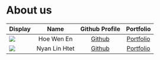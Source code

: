 # About us

Display |     Name      | Github Profile | Portfolio 
--------|:-------------:|:--------------:|:---------:
![](https://avatars.githubusercontent.com/u/33289235) |  Hoe Wen En   | [Github](https://github.com/wenenhoe) | [Portfolio](team/wenenhoe.md)
![](https://avatars.githubusercontent.com/u/122875764) | Nyan Lin Htet | [Github](https://github.com/T0nyLin) | [Portfolio](team/linhtet.md)
